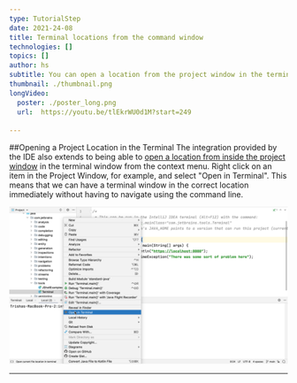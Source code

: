 ```yaml
---
type: TutorialStep
date: 2021-24-08
title: Terminal locations from the command window
technologies: []
topics: []
author: hs
subtitle: You can open a location from the project window in the terminal window
thumbnail: ./thumbnail.png
longVideo:
  poster: ./poster_long.png
  url:  https://youtu.be/tlEkrWU0d1M?start=249

---
```

##Opening a Project Location in the Terminal
The integration provided by the IDE also extends to being able to [open a location from inside the project window](https://www.jetbrains.com/help/idea/terminal-emulator.html#open-terminal) in the terminal window from the context menu. Right click on an item in the Project Window, for example, and select "Open in Terminal". This means that we can have a terminal window in the correct location immediately without having to navigate using the command line.

![Open in Terminal](open-in-terminal.png)

---